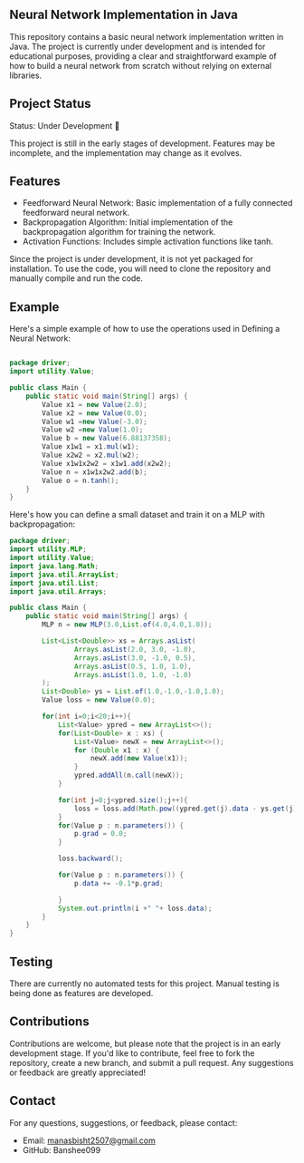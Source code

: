 ## Neural Network Implementation in Java

This repository contains a basic neural network implementation written in Java. The project is currently under development and is intended for educational purposes, providing a clear and straightforward example of how to build a neural network from scratch without relying on external libraries.

## Project Status
Status: Under Development 🚧

This project is still in the early stages of development. Features may be incomplete, and the implementation may change as it evolves.

## Features

- Feedforward Neural Network: Basic implementation of a fully connected feedforward neural network.
- Backpropagation Algorithm: Initial implementation of the backpropagation algorithm for training the network.
- Activation Functions: Includes simple activation functions like tanh.

Since the project is under development, it is not yet packaged for installation. To use the code, you will need to clone the repository and manually compile and run the code.

## Example
Here's a simple example of how to use the operations used in Defining a Neural Network:

```java

package driver;
import utility.Value;

public class Main {
    public static void main(String[] args) {
        Value x1 = new Value(2.0);
        Value x2 = new Value(0.0);
        Value w1 =new Value(-3.0);
        Value w2 =new Value(1.0);
        Value b = new Value(6.88137358);
        Value x1w1 = x1.mul(w1);
        Value x2w2 = x2.mul(w2);
        Value x1w1x2w2 = x1w1.add(x2w2);
        Value n = x1w1x2w2.add(b);
        Value o = n.tanh();
    }
}
```

Here's how you can define a small dataset and train it on a MLP with backpropagation:

```java
package driver;
import utility.MLP;
import utility.Value;
import java.lang.Math;
import java.util.ArrayList;
import java.util.List;
import java.util.Arrays;

public class Main {
    public static void main(String[] args) {
        MLP n = new MLP(3.0,List.of(4.0,4.0,1.0));

        List<List<Double>> xs = Arrays.asList(
                Arrays.asList(2.0, 3.0, -1.0),
                Arrays.asList(3.0, -1.0, 0.5),
                Arrays.asList(0.5, 1.0, 1.0),
                Arrays.asList(1.0, 1.0, -1.0)
        );
        List<Double> ys = List.of(1.0,-1.0,-1.0,1.0);
        Value loss = new Value(0.0);

        for(int i=0;i<20;i++){
            List<Value> ypred = new ArrayList<>();
            for(List<Double> x : xs) {
                List<Value> newX = new ArrayList<>();
                for (Double x1 : x) {
                    newX.add(new Value(x1));
                }
                ypred.addAll(n.call(newX));
            }

            for(int j=0;j<ypred.size();j++){
                loss = loss.add(Math.pow((ypred.get(j).data - ys.get(j)),2));
            }
            for(Value p : n.parameters()) {
                p.grad = 0.0;
            }

            loss.backward();

            for(Value p : n.parameters()) {
                p.data += -0.1*p.grad;

            }
            System.out.println(i +" "+ loss.data);
        }
    }
}

```

## Testing

There are currently no automated tests for this project. Manual testing is being done as features are developed.

## Contributions

Contributions are welcome, but please note that the project is in an early development stage. If you'd like to contribute, feel free to fork the repository, create a new branch, and submit a pull request. Any suggestions or feedback are greatly appreciated!

## Contact
For any questions, suggestions, or feedback, please contact:

- Email: manasbisht2507@gmail.com
- GitHub: Banshee099
